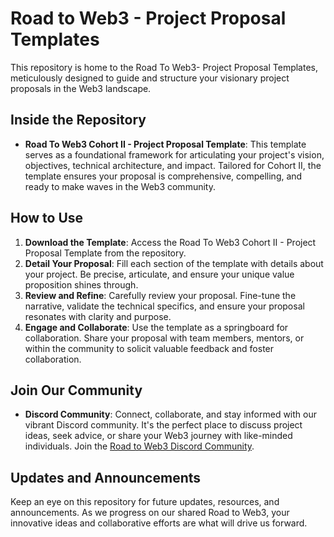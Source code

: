 # Road to Web3 - Project Proposal Templates

This repository is home to the Road To Web3- Project Proposal Templates, meticulously designed to guide and structure your visionary project proposals in the Web3 landscape.

## Inside the Repository

- **Road To Web3 Cohort II - Project Proposal Template**: This template serves as a foundational framework for articulating your project's vision, objectives, technical architecture, and impact. Tailored for Cohort II, the template ensures your proposal is comprehensive, compelling, and ready to make waves in the Web3 community.

## How to Use

1. **Download the Template**: Access the Road To Web3 Cohort II - Project Proposal Template from the repository.
2. **Detail Your Proposal**: Fill each section of the template with details about your project. Be precise, articulate, and ensure your unique value proposition shines through.
3. **Review and Refine**: Carefully review your proposal. Fine-tune the narrative, validate the technical specifics, and ensure your proposal resonates with clarity and purpose.
4. **Engage and Collaborate**: Use the template as a springboard for collaboration. Share your proposal with team members, mentors, or within the community to solicit valuable feedback and foster collaboration.

## Join Our Community

- **Discord Community**: Connect, collaborate, and stay informed with our vibrant Discord community. It's the perfect place to discuss project ideas, seek advice, or share your Web3 journey with like-minded individuals. Join the [Road to Web3 Discord Community](https://discord.gg/6nVEv4vKJ8).

## Updates and Announcements

Keep an eye on this repository for future updates, resources, and announcements. As we progress on our shared Road to Web3, your innovative ideas and collaborative efforts are what will drive us forward.
